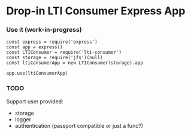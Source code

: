 # Drop-in LTI Consumer Express App
### Use it (work-in-progress)

```
const express = require('express')
const app = express()
const LTIConsumer = require('lti-consumer')
const storage = require('jfs')(null)
const ltiConsumerApp = new LTIConsumer(storage).app

app.use(ltiConsumerApp)
```

### TODO
Support user provided:
* storage
* logger
* authentication (passport compatible or just a func?)
